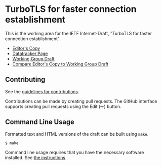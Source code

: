 # TurboTLS for faster connection establishment

This is the working area for the IETF Internet-Draft, "TurboTLS for faster connection establishment".

* [Editor's Copy](https://PhDJsandboxaq.github.io/draft-joseph-turbotls-design/#go.draft-joseph-turbotls-design.html)
* [Datatracker Page](https://datatracker.ietf.org/doc/draft-joseph-turbotls-design)
* [Working Group Draft](https://datatracker.ietf.org/doc/html/draft-joseph-turbotls-design)
* [Compare Editor's Copy to Working Group Draft](https://PhDJsandboxaq.github.io/draft-joseph-turbotls-design/#go.draft-joseph-turbotls-design.diff)


## Contributing

See the
[guidelines for contributions](https://github.com/PhDJsandboxaq/draft-joseph-turbotls-design/blob/master/CONTRIBUTING.md).

Contributions can be made by creating pull requests.
The GitHub interface supports creating pull requests using the Edit (✏) button.


## Command Line Usage

Formatted text and HTML versions of the draft can be built using `make`.

```sh
$ make
```

Command line usage requires that you have the necessary software installed.  See
[the instructions](https://github.com/martinthomson/i-d-template/blob/main/doc/SETUP.md).
